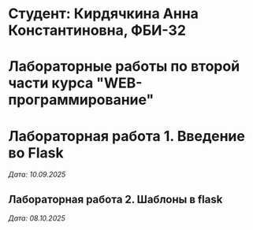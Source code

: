 # Студент: Кирдячкина Анна Константиновна, ФБИ-32

# Лабораторные работы по второй части курса "WEB-программирование"

# Лабораторная работа 1. Введение во Flask

*Дата: 10.09.2025*

## Лабораторная работа 2. Шаблоны в flask

*Дата: 08.10.2025*
